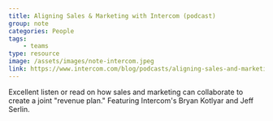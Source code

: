 ```yaml
---
title: Aligning Sales & Marketing with Intercom (podcast)
group: note
categories: People
tags:
    - teams
type: resource
image: /assets/images/note-intercom.jpeg
link: https://www.intercom.com/blog/podcasts/aligning-sales-and-marketing-with-intercoms-brian-kotlyar-and-jeff-serlin/
---
```

Excellent listen or read on how sales and marketing can collaborate to create a joint "revenue plan."  Featuring Intercom's Bryan Kotlyar and Jeff Serlin.
